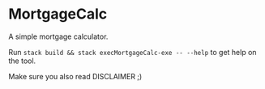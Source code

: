 MortgageCalc
===========

A simple mortgage calculator.

Run ``stack build && stack execMortgageCalc-exe -- --help`` to get help on the tool.

Make sure you also read DISCLAIMER ;)
